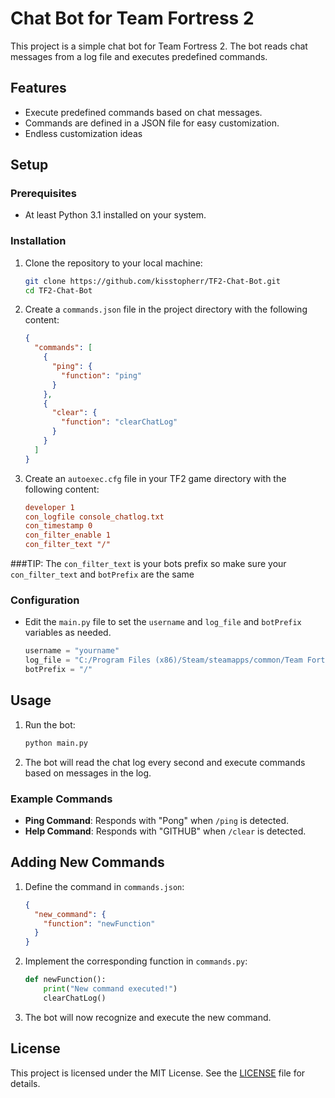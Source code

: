 # Chat Bot for Team Fortress 2

This project is a simple chat bot for Team Fortress 2. The bot reads chat messages from a log file and executes predefined commands.

## Features

- Execute predefined commands based on chat messages.
- Commands are defined in a JSON file for easy customization.
- Endless customization ideas

## Setup

### Prerequisites

- At least Python 3.1 installed on your system.

### Installation

1. Clone the repository to your local machine:

    ```sh
    git clone https://github.com/kisstopherr/TF2-Chat-Bot.git
    cd TF2-Chat-Bot
    ```

2. Create a `commands.json` file in the project directory with the following content:

    ```json
    {
      "commands": [
        {
          "ping": {
            "function": "ping"
          }
        },
        {
          "clear": {
            "function": "clearChatLog"
          }
        }
      ]
    }
    ```

3. Create an `autoexec.cfg` file in your TF2 game directory with the following content:

    ```cfg
    developer 1
    con_logfile console_chatlog.txt
    con_timestamp 0
    con_filter_enable 1
    con_filter_text "/"
    ```
###TIP:
The `con_filter_text` is your bots prefix so make sure your `con_filter_text` and `botPrefix` are the same

### Configuration

- Edit the `main.py` file to set the `username` and `log_file` and `botPrefix` variables as needed.

    ```python
    username = "yourname"
    log_file = "C:/Program Files (x86)/Steam/steamapps/common/Team Fortress 2/tf/console_chatlog.txt"1
    botPrefix = "/"
    ```

## Usage

1. Run the bot:

    ```sh
    python main.py
    ```

2. The bot will read the chat log every second and execute commands based on messages in the log.

### Example Commands

- **Ping Command**: Responds with "Pong" when `/ping` is detected.
- **Help Command**: Responds with "GITHUB" when `/clear` is detected.

## Adding New Commands

1. Define the command in `commands.json`:

    ```json
    {
      "new_command": {
        "function": "newFunction"
      }
    }
    ```

2. Implement the corresponding function in `commands.py`:

    ```python
    def newFunction():
        print("New command executed!")
        clearChatLog()
    ```

3. The bot will now recognize and execute the new command.

## License

This project is licensed under the MIT License. See the [LICENSE](LICENSE) file for details.
